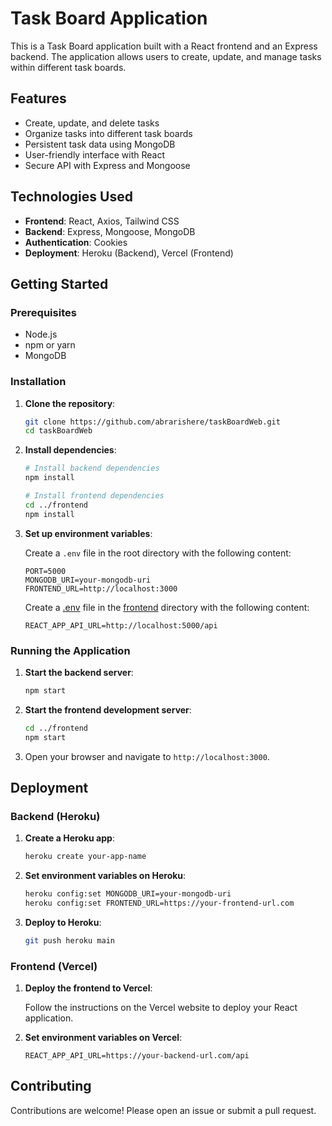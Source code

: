# Task Board Application

This is a Task Board application built with a React frontend and an Express backend. The application allows users to create, update, and manage tasks within different task boards.

## Features

- Create, update, and delete tasks
- Organize tasks into different task boards
- Persistent task data using MongoDB
- User-friendly interface with React
- Secure API with Express and Mongoose

## Technologies Used

- **Frontend**: React, Axios, Tailwind CSS
- **Backend**: Express, Mongoose, MongoDB
- **Authentication**: Cookies
- **Deployment**: Heroku (Backend), Vercel (Frontend)

## Getting Started

### Prerequisites

- Node.js
- npm or yarn
- MongoDB

### Installation

1. **Clone the repository**:

    ```sh
    git clone https://github.com/abrarishere/taskBoardWeb.git
    cd taskBoardWeb
    ```

2. **Install dependencies**:

    ```sh
    # Install backend dependencies
    npm install

    # Install frontend dependencies
    cd ../frontend
    npm install
    ```

3. **Set up environment variables**:

    Create a `.env` file in the root directory with the following content:

    ```env
    PORT=5000
    MONGODB_URI=your-mongodb-uri
    FRONTEND_URL=http://localhost:3000
    ```

    Create a [.env](http://_vscodecontentref_/0) file in the [frontend](http://_vscodecontentref_/1) directory with the following content:

    ```env
    REACT_APP_API_URL=http://localhost:5000/api
    ```

### Running the Application

1. **Start the backend server**:

    ```sh
    npm start
    ```

2. **Start the frontend development server**:

    ```sh
    cd ../frontend
    npm start
    ```

3. Open your browser and navigate to `http://localhost:3000`.

## Deployment

### Backend (Heroku)

1. **Create a Heroku app**:

    ```sh
    heroku create your-app-name
    ```

2. **Set environment variables on Heroku**:

    ```sh
    heroku config:set MONGODB_URI=your-mongodb-uri
    heroku config:set FRONTEND_URL=https://your-frontend-url.com
    ```

3. **Deploy to Heroku**:

    ```sh
    git push heroku main
    ```

### Frontend (Vercel)

1. **Deploy the frontend to Vercel**:

    Follow the instructions on the Vercel website to deploy your React application.

2. **Set environment variables on Vercel**:

    ```env
    REACT_APP_API_URL=https://your-backend-url.com/api
    ```

## Contributing

Contributions are welcome! Please open an issue or submit a pull request.
